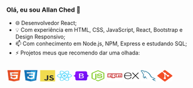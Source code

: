 ### Olá, eu sou Allan Ched 👋

- 🌐 Desenvolvedor React;
- 💡 Com experiência em HTML, CSS, JavaScript, React, Bootstrap e Design Responsivo;
- 📫 Com conhecimento em Node.js, NPM, Express e estudando SQL;
- ⚡ Projetos meus que recomendo dar uma olhada:
  
<!--
<div style="display: none;">
  <a href="https://github.com/AllanChed">
  <img height="180em" src="https://github-readme-stats.vercel.app/api/top-langs/?username=AllanChed&show_icons=true&theme=dark"/>
</div>
-->

<div style="display: inline-block;"><br>
  <img align="center" alt="Allan-HTML" height="30" width="40" src="https://github.com/devicons/devicon/blob/master/icons/html5/html5-original.svg">
  <img align="center" alt="Allan-CSS" height="30" width="40" src="https://github.com/devicons/devicon/blob/master/icons/css3/css3-original.svg">
  <img align="center" alt="Allan-JS" height="30" width="40" src="https://github.com/devicons/devicon/blob/master/icons/javascript/javascript-original.svg">
  <img align="center" alt="Allan-REACT" height="30" width="40" src="https://github.com/devicons/devicon/blob/master/icons/react/react-original.svg">
  <img align="center" alt="Allan-BOOTSTRAP" height="30" width="40" src="https://github.com/devicons/devicon/blob/master/icons/bootstrap/bootstrap-original.svg">
  <img align="center" alt="Allan-NODE" height="30" width="40" src="https://github.com/devicons/devicon/blob/master/icons/nodejs/nodejs-original.svg">
  <img align="center" alt="Allan-NPM" height="30" width="40" src="https://github.com/devicons/devicon/blob/master/icons/npm/npm-original-wordmark.svg">
  <img align="center" alt="Allan-EXPRESS" height="30" width="40" src="https://github.com/devicons/devicon/blob/master/icons/express/express-original.svg">
  <img align="center" alt="Allan-SQL" height="30" width="40" src="https://github.com/devicons/devicon/blob/master/icons/mysql/mysql-original.svg">
  <img align="center" alt="Allan-GIT" height="30" width="40" src="https://github.com/devicons/devicon/blob/master/icons/git/git-original.svg">
</div>
